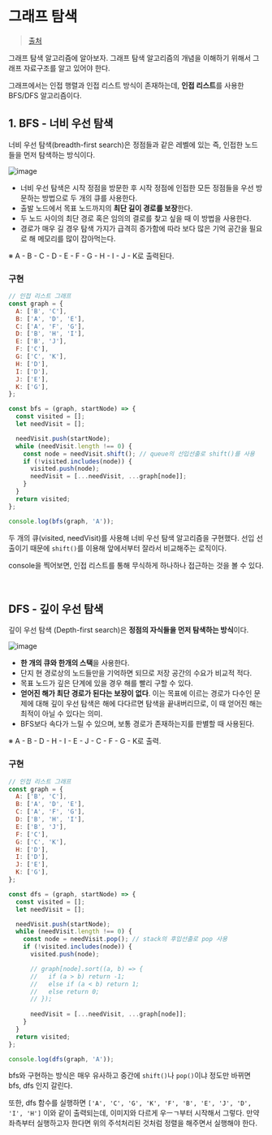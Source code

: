 # 그래프 탐색

> [출처](https://mine-it-record.tistory.com/525)

그래프 탐색 알고리즘에 알아보자. 그래프 탐색 알고리즘의 개념을 이해하기 위해서 그래프 자료구조를 알고 있어야 한다.

그래프에서는 인접 행렬과 인접 리스트 방식이 존재하는데, **인접 리스트**를 사용한 BFS/DFS 알고리즘이다.

## 1. BFS - 너비 우선 탐색

너비 우선 탐색(breadth-first search)은 정점들과 같은 레벨에 있는 즉, 인접한 노드들을 먼저 탐색하는 방식이다. 

![image](https://github.com/pozafly/algorithm-practice/assets/59427983/dbc016f3-f671-4c30-937e-6f5de5ca998c)

- 너비 우선 탐색은 시작 정점을 방문한 후 시작 정점에 인접한 모든 정점들을 우선 방문하는 방법으로 두 개의 큐를 사용한다.
- 출발 노드에서 목표 노드까지의 **최단 길이 경로를 보장**한다.
- 두 노드 사이의 최단 경로 혹은 임의의 결로를 찾고 싶을 때 이 방법을 사용한다.
- 경로가 매우 길 경우 탐색 가지가 급격히 증가함에 따라 보다 많은 기억 공간을 필요로 해 메모리를 많이 잡아먹는다.

※ A - B - C - D - E - F - G - H - I - J - K로 출력된다.

### 구현

```js
// 인접 리스트 그래프
const graph = {
  A: ['B', 'C'],
  B: ['A', 'D', 'E'],
  C: ['A', 'F', 'G'],
  D: ['B', 'H', 'I'],
  E: ['B', 'J'],
  F: ['C'],
  G: ['C', 'K'],
  H: ['D'],
  I: ['D'],
  J: ['E'],
  K: ['G'],
};

const bfs = (graph, startNode) => {
  const visited = [];
  let needVisit = [];

  needVisit.push(startNode);
  while (needVisit.length !== 0) {
    const node = needVisit.shift(); // queue의 선입선출로 shift()를 사용
    if (!visited.includes(node)) {
      visited.push(node);
      needVisit = [...needVisit, ...graph[node]];
    }
  }
  return visited;
};

console.log(bfs(graph, 'A'));
```

두 개의 큐(visited, needVisit)를 사용해 너비 우선 탐색 알고리즘을 구현했다. 선입 선출이기 때문에 `shift()`를 이용해 앞에서부터 잘라서 비교해주는 로직이다.

console을 찍어보면, 인접 리스트를 통해 무식하게 하나하나 접근하는 것을 볼 수 있다.

<br />

## DFS - 깊이 우선 탐색

깊이 우선 탐색 (Depth-first search)은 **정점의 자식들을 먼저 탐색하는 방식**이다.

![image](https://github.com/pozafly/algorithm-practice/assets/59427983/39e48144-0af6-4bb2-a2b7-25416a419900)

- **한 개의 큐와 한개의 스택**을 사용한다.
- 단지 현 경로상의 노드들만을 기억하면 되므로 저장 공간의 수요가 비교적 적다.
- 목표 노드가 깊은 단계에 있을 경우 해를 빨리 구할 수 있다.
- **얻어진 해가 최단 경로가 된다는 보장이 없다**. 이는 목표에 이르는 경로가 다수인 문제에 대해 깊이 우선 탐색은 해에 다다르면 탐색을 끝내버리므로, 이 때 얻어진 해는 최적이 아닐 수 있다는 의미.
- BFS보다 속다가 느릴 수 있으며, 보통 경로가 존재하는지를 판별할 때 사용된다.

※ A - B - D - H - I - E - J - C - F - G - K로 출력.

### 구현

```js
// 인접 리스트 그래프
const graph = {
  A: ['B', 'C'],
  B: ['A', 'D', 'E'],
  C: ['A', 'F', 'G'],
  D: ['B', 'H', 'I'],
  E: ['B', 'J'],
  F: ['C'],
  G: ['C', 'K'],
  H: ['D'],
  I: ['D'],
  J: ['E'],
  K: ['G'],
};

const dfs = (graph, startNode) => {
  const visited = [];
  let needVisit = [];

  needVisit.push(startNode);
  while (needVisit.length !== 0) {
    const node = needVisit.pop(); // stack의 후입선출로 pop 사용
    if (!visited.includes(node)) {
      visited.push(node);

      // graph[node].sort((a, b) => {
      //   if (a > b) return -1;
      //   else if (a < b) return 1;
      //   else return 0;
      // });
      
      needVisit = [...needVisit, ...graph[node]];
    }
  }
  return visited;
};

console.log(dfs(graph, 'A'));
```

bfs와 구현하는 방식은 매우 유사하고 중간에 `shift()`나 `pop()`이냐 정도만 바뀌면 bfs, dfs 인지 갈린다.

또한, dfs 함수를 실행하면 `['A', 'C', 'G', 'K', 'F', 'B', 'E', 'J', 'D', 'I', 'H']` 이와 같이 출력되는데, 이미지와 다르게 우ㅡㄱ부터 시작해서 그렇다. 만약 좌측부터 실행하고자 한다면 위의 주석처리된 것처럼 정렬을 해주면서 실행해야 한다.

